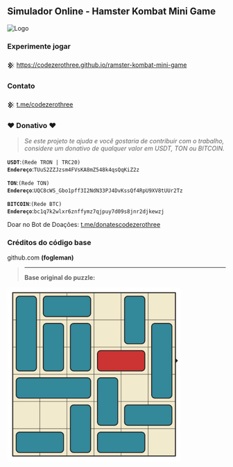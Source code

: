 ## Simulador Online - Hamster Kombat Mini Game
![Logo](https://img.shields.io/badge/status-descontinuado-red)
  
### Experimente jogar
𒆜 https://codezerothree.github.io/ramster-kombat-mini-game

### Contato

𒆜 <a href="https://t.me/codezerothree_bot?start=view_github">t.me/codezerothree</a>

### ♥ Donativo ♥

> <i>Se este projeto te ajuda e você gostaria de contribuir com o trabalho, considere um donativo de qualquer valor em USDT, TON ou BITCOIN.</i>

<code><b>USDT</b></code>:<code>(Rede TRON | TRC20)</code>
<br><code><b>Endereço</b></code>:<code>TUuS2ZZJzsm4FVsKA8mZ548k4qsQqKiZ2z</code>

<code><b>TON</b></code>:<code>(Rede TON)</code>
<br><code><b>Endereço</b></code>:<code>UQC8cWS_Gbo1pff3I2NdN33PJ4DvKssQf4RpU9XV8tUUr2Tz</code>

<code><b>BITCOIN</b></code>:<code>(Rede BTC)</code>
<br><code><b>Endereço</b></code>:<code>bc1q7k2wlxr6znffymz7qjpuy7d09s8jnr2djkewzj</code>

Doar no Bot de Doações: <a href="https://t.me/donatescodezerothree_bot?start=doacao_github">t.me/donatescodezerothree</a>

### Créditos do código base
github.com <b>(fogleman)<b/>
> <hr>
> Base original do puzzle:
[<img src="base.gif" width="400">](https://wsinc-git.github.io/ramster-kombat-mini-game/index.html)
